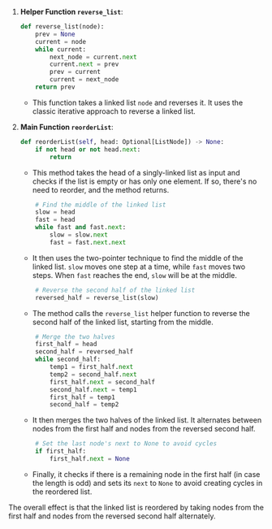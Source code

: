 
1. **Helper Function `reverse_list`**:
   ```python
   def reverse_list(node):
       prev = None
       current = node
       while current:
           next_node = current.next
           current.next = prev
           prev = current
           current = next_node
       return prev
   ```
   - This function takes a linked list `node` and reverses it. It uses the classic iterative approach to reverse a linked list.

2. **Main Function `reorderList`**:
   ```python
   def reorderList(self, head: Optional[ListNode]) -> None:
       if not head or not head.next:
           return
   ```
   - This method takes the head of a singly-linked list as input and checks if the list is empty or has only one element. If so, there's no need to reorder, and the method returns.

   ```python
       # Find the middle of the linked list
       slow = head
       fast = head
       while fast and fast.next:
           slow = slow.next
           fast = fast.next.next
   ```
   - It then uses the two-pointer technique to find the middle of the linked list. `slow` moves one step at a time, while `fast` moves two steps. When `fast` reaches the end, `slow` will be at the middle.

   ```python
       # Reverse the second half of the linked list
       reversed_half = reverse_list(slow)
   ```
   - The method calls the `reverse_list` helper function to reverse the second half of the linked list, starting from the middle.

   ```python
       # Merge the two halves
       first_half = head
       second_half = reversed_half
       while second_half:
           temp1 = first_half.next
           temp2 = second_half.next
           first_half.next = second_half
           second_half.next = temp1
           first_half = temp1
           second_half = temp2
   ```
   - It then merges the two halves of the linked list. It alternates between nodes from the first half and nodes from the reversed second half.

   ```python
       # Set the last node's next to None to avoid cycles
       if first_half:
           first_half.next = None
   ```
   - Finally, it checks if there is a remaining node in the first half (in case the length is odd) and sets its `next` to `None` to avoid creating cycles in the reordered list.

The overall effect is that the linked list is reordered by taking nodes from the first half and nodes from the reversed second half alternately.